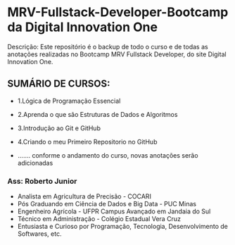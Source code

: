 # MRV-Fullstack-Developer-Bootcamp da Digital Innovation One
Descrição: Este repositório é o backup de todo o curso e de todas as anotações realizadas no Bootcamp MRV Fullstack Developer, do site Digital Innovation One.

## SUMÁRIO DE CURSOS:
- 1.Lógica de Programação Essencial
- 2.Aprenda o que são Estruturas de Dados e Algoritmos
- 3.Introdução ao Git e GitHub
- 4.Criando o meu Primeiro Repositorio no GitHub

- ....... conforme o andamento do curso, novas anotações serão adicionadas

### Ass: Roberto Junior
- Analista em Agricultura de Precisão - COCARI
- Pós Graduando em Ciência de Dados e Big Data - PUC Minas 
- Engenheiro Agrícola - UFPR Campus Avançado em Jandaia do Sul 
- Técnico em Administração - Colégio Estadual Vera Cruz 
- Entusiasta e Curioso por Programação, Tecnologia, Desenvolvimento de Softwares, etc.

